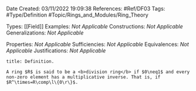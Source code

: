 <div class="topSpace"></div>

Date Created: 03/11/2022 19:09:38
References: #Ref/DF03
Tags: #Type/Definition #Topic/Rings_and_Modules/Ring_Theory

Types: [[Field]]
Examples: <i>Not Applicable</i>
Constructions: <i>Not Applicable</i>
Generalizations: <i>Not Applicable</i>

Properties: <i>Not Applicable</i>
Sufficiencies: <i>Not Applicable</i>
Equivalences: <i>Not Applicable</i>
Justifications: <i>Not Applicable</i>

``` ad-Definition
title: Definition.

A ring $R$ is said to be a <b>division ring</b> if $0\neq1$ and every non-zero element has a multiplicative inverse. That is, if $R^\times=R\comp\l\{0\r\}$.

```
